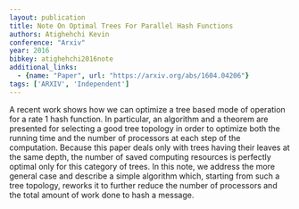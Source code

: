 ```yaml
---
layout: publication
title: Note On Optimal Trees For Parallel Hash Functions
authors: Atighehchi Kevin
conference: "Arxiv"
year: 2016
bibkey: atighehchi2016note
additional_links:
  - {name: "Paper", url: "https://arxiv.org/abs/1604.04206"}
tags: ['ARXIV', 'Independent']
---
```

A recent work shows how we can optimize a tree based mode of operation for a
rate 1 hash function. In particular, an algorithm and a theorem are presented
for selecting a good tree topology in order to optimize both the running time
and the number of processors at each step of the computation. Because this
paper deals only with trees having their leaves at the same depth, the number
of saved computing resources is perfectly optimal only for this category of
trees. In this note, we address the more general case and describe a simple
algorithm which, starting from such a tree topology, reworks it to further
reduce the number of processors and the total amount of work done to hash a
message.
